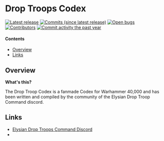 Drop Troops Codex
==================

[![Latest release](https://img.shields.io/github/release/brendanmint/drooptroops-battlescribe.svg?style=flat-square)](https://github.com/brendanmint/drooptroops-battlescribe/releases/latest)
[![Commits (since latest release)](https://img.shields.io/github/commits-since/brendanmint/drooptroops-battlescribe/latest.svg?style=flat-square)](https://github.com/brendanmint/drooptroops-battlescribe/releases)
[![Open bugs](https://img.shields.io/github/issues/brendanmint/drooptroops-battlescribe/bug.svg?style=flat-square&label=bugs)](https://github.com/brendanmint/drooptroops-battlescribe/issues?q=is%3Aissue+is%3Aopen+label%3Abug)
[![Contributors](https://img.shields.io/github/contributors/brendanmint/drooptroops-battlescribe.svg?style=flat-square)](https://github.combrendanmint/drooptroops-battlescribe/graphs/contributors)
[![Commit activity the past year](https://img.shields.io/github/commit-activity/y/brendanmint/drooptroops-battlescribe.svg?style=flat-square)](https://github.com/brendanmint/drooptroops-battlescribe/pulse/monthly)

#### Contents ####

* [Overview][]
* [Links][]

## Overview ##
[Overview]: #overview

__What's this?__

The Drop Troop Codex is a fanmade Codex for Warhammer 40,000 and has been written and compiled by the community of the Elysian Drop Troop Command discord.

## Links ##
[Links]: #links

* [Elysian Drop Troops Command Discord][]
* 
[Elysian Drop Troops Command Discord]: https://discord.gg/VBHqShKV3T


